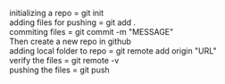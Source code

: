 initializing a repo = git init <br>
adding files for pushing = git add . <br>
commiting files = git commit -m "MESSAGE" <br>
Then create a new repo in github <br>
adding local folder to repo = git remote add origin "URL" <br>
verify the files = git remote -v <br>
pushing the files = git push
